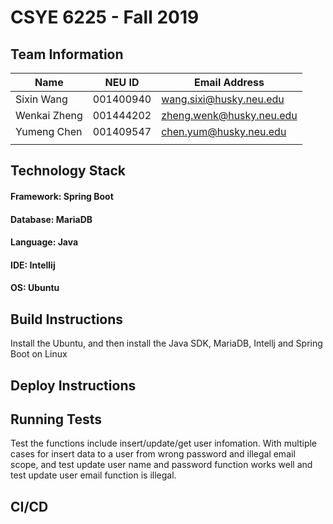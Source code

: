 # CSYE 6225 - Fall 2019

## Team Information

| Name | NEU ID | Email Address |
| --- | --- | --- |
| Sixin Wang | 001400940 | wang.sixi@husky.neu.edu |
| Wenkai Zheng | 001444202 | zheng.wenk@husky.neu.edu |
| Yumeng Chen | 001409547 | chen.yum@husky.neu.edu |
| | | |

## Technology Stack
#### Framework: Spring Boot
#### Database: MariaDB
#### Language: Java
#### IDE: Intellij
#### OS: Ubuntu

## Build Instructions
Install the Ubuntu, and then install the Java SDK, MariaDB, Intellj and Spring Boot on Linux

## Deploy Instructions


## Running Tests
Test the functions include insert/update/get user infomation. With multiple cases for insert data to a user from wrong password and illegal email scope, and test update user name and password function works well and test update user email function is illegal.

## CI/CD


